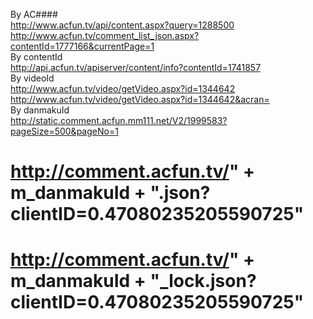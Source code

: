 By AC####  
http://www.acfun.tv/api/content.aspx?query=1288500  
http://www.acfun.tv/comment_list_json.aspx?contentId=1777166&currentPage=1  
By contentId  
http://api.acfun.tv/apiserver/content/info?contentId=1741857  
By videoId  
http://www.acfun.tv/video/getVideo.aspx?id=1344642  
http://www.acfun.tv/video/getVideo.aspx?id=1344642&acran=  
By danmakuId  
http://static.comment.acfun.mm111.net/V2/1999583?pageSize=500&pageNo=1  
# http://comment.acfun.tv/" + m_danmakuId + ".json?clientID=0.47080235205590725"  
# http://comment.acfun.tv/" + m_danmakuId + "_lock.json?clientID=0.47080235205590725"  
